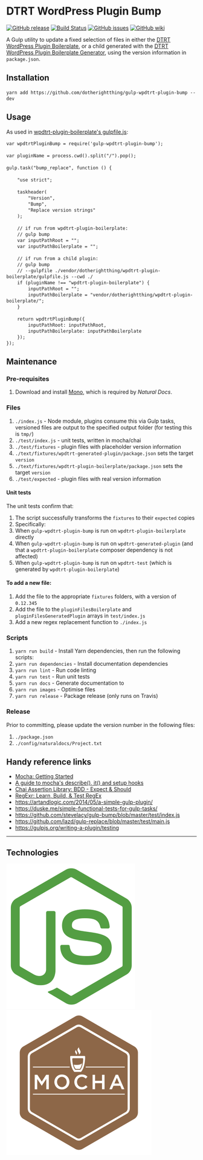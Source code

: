 # DTRT WordPress Plugin Bump

[![GitHub release](https://img.shields.io/github/release/dotherightthing/gulp-wpdtrt-plugin-bump.svg?branch=master)](https://github.com/dotherightthing/gulp-wpdtrt-plugin-bump/releases) [![Build Status](https://travis-ci.org/dotherightthing/gulp-wpdtrt-plugin-bump.svg?branch=master)](https://travis-ci.org/dotherightthing/gulp-wpdtrt-plugin-bump) [![GitHub issues](https://img.shields.io/github/issues/dotherightthing/gulp-wpdtrt-plugin-bump.svg)](https://github.com/dotherightthing/gulp-wpdtrt-plugin-bump/issues) [![GitHub wiki](https://img.shields.io/badge/documentation-wiki-lightgrey.svg)](https://github.com/dotherightthing/wpdtrt-plugin-boilerplate/wiki)

A Gulp utility to update a fixed selection of files in either the [DTRT WordPress Plugin Boilerplate](https://github.com/dotherightthing/wpdtrt-plugin-boilerplate/), or a child generated with the [DTRT WordPress Plugin Boilerplate Generator](https://github.com/dotherightthing/generator-wp-plugin-boilerplate), using the version information in `package.json`.

## Installation

```
yarn add https://github.com/dotherightthing/gulp-wpdtrt-plugin-bump --dev
```

## Usage

As used in [wpdtrt-plugin-boilerplate's gulpfile.js](https://github.com/dotherightthing/wpdtrt-plugin-boilerplate/blob/master/gulpfile.js):

```
var wpdtrtPluginBump = require('gulp-wpdtrt-plugin-bump');

var pluginName = process.cwd().split("/").pop();

gulp.task("bump_replace", function () {

    "use strict";

    taskheader(
        "Version",
        "Bump",
        "Replace version strings"
    );

    // if run from wpdtrt-plugin-boilerplate:
    // gulp bump
    var inputPathRoot = "";
    var inputPathBoilerplate = "";

    // if run from a child plugin:
    // gulp bump
    // --gulpfile ./vendor/dotherightthing/wpdtrt-plugin-boilerplate/gulpfile.js --cwd ./
    if (pluginName !== "wpdtrt-plugin-boilerplate") {
        inputPathRoot = "";
        inputPathBoilerplate = "vendor/dotherightthing/wpdtrt-plugin-boilerplate/";
    }

    return wpdtrtPluginBump({
        inputPathRoot: inputPathRoot,
        inputPathBoilerplate: inputPathBoilerplate
    });
});
```

## Maintenance

### Pre-requisites

1. Download and install [Mono](https://www.mono-project.com/download/stable/), which is required by *Natural Docs*.

### Files

1. `./index.js` - Node module, plugins consume this via Gulp tasks, versioned files are output to the specified output folder (for testing this is `tmp/`)
1. `./test/index.js` - unit tests, written in mocha/chai
1. `./test/fixtures` - plugin files with placeholder version information
1. `./text/fixtures/wpdtrt-generated-plugin/package.json` sets the target `version`
1. `./text/fixtures/wpdtrt-plugin-boilerplate/package.json` sets the target `version`
1. `./test/expected` - plugin files with real version information

#### Unit tests

The unit tests confirm that:

1. The script successfully transforms the `fixtures` to their `expected` copies
1. Specifically:
  1. When `gulp-wpdtrt-plugin-bump` is run on `wpdtrt-plugin-boilerplate` directly
  1. When `gulp-wpdtrt-plugin-bump` is run on `wpdtrt-generated-plugin` (and that a `wpdtrt-plugin-boilerplate` composer dependency is not affected)
  1. When `gulp-wpdtrt-plugin-bump` is run on `wpdtrt-test` (which is generated by `wpdtrt-plugin-boilerplate`)

#### To add a new file:

1. Add the file to the appropriate `fixtures` folders, with a version of `0.12.345`
1. Add the file to the `pluginFilesBoilerplate` and `pluginFilesGeneratedPlugin` arrays in `test/index.js`
1. Add a new regex replacement function to `./index.js`

### Scripts

1. `yarn run build` - Install Yarn dependencies, then run the following scripts:
1. `yarn run dependencies` - Install documentation dependencies
1. `yarn run lint` - Run code linting
1. `yarn run test` - Run unit tests
1. `yarn run docs` - Generate documentation to <docs/>
1. `yarn run images` - Optimise files
1. `yarn run release` - Package release (only runs on Travis)

### Release

Prior to committing, please update the version number in the following files:

1. `./package.json`
1. `./config/naturaldocs/Project.txt`

## Handy reference links

* [Mocha: Getting Started](https://mochajs.org/#getting-started)
* [A guide to mocha's describe(), it() and setup hooks](https://samwize.com/2014/02/08/a-guide-to-mochas-describe-it-and-setup-hooks/)
* [Chai Assertion Library: BDD - Expect & Should](https://www.chaijs.com/api/bdd/)
* [RegExr: Learn, Build, & Test RegEx](https://regexr.com)
* <https://artandlogic.com/2014/05/a-simple-gulp-plugin/>
* <https://duske.me/simple-functional-tests-for-gulp-tasks/>
* <https://github.com/stevelacy/gulp-bump/blob/master/test/index.js>
* <https://github.com/lazd/gulp-replace/blob/master/test/main.js>
* <https://gulpjs.org/writing-a-plugin/testing>

---

## Technologies

[![node.js](readme-styles/icons/optimised/nodejs.svg)](https://nodejs.org/)
[![Mocha](readme-styles/icons/optimised/mocha.svg)](https://mochajs.org/)
